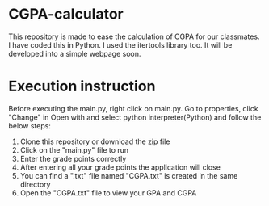 # CGPA-calculator
This repository is made to ease the calculation of CGPA for our classmates. I have coded this in Python. I used the itertools library too. It will be developed into a simple webpage soon. 

# Execution instruction

Before executing the main.py, right click on main.py. Go to properties, click "Change" in Open with and select python interpreter(Python) and follow the below steps:
1. Clone this repository or download the zip file
2. Click on the "main.py" file to run
3. Enter the grade points correctly
4. After entering all your grade points the application will close 
5. You can find a ".txt" file named "CGPA.txt" is created in the same directory
6. Open the "CGPA.txt" file to view your GPA and CGPA
